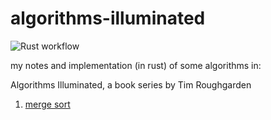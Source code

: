 # algorithms-illuminated
![Rust workflow](https://github.com/aradwann/algorithms-illuminated/actions/workflows/rust.yml/badge.svg)

my notes and implementation (in rust) of some algorithms in:

Algorithms Illuminated, a book series by Tim Roughgarden 


   1. [merge sort](./src/sort/merge.rs.rs)

